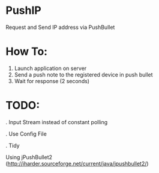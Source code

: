 # PushIP
Request and Send IP address via PushBullet

# How To:
1. Launch application on server
2. Send a push note to the registered device in push bullet
3. Wait for response (2 seconds)

# TODO:
. Input Stream instead of constant polling

. Use Config File

. Tidy


Using jPushBullet2 (http://iharder.sourceforge.net/current/java/jpushbullet2/)


